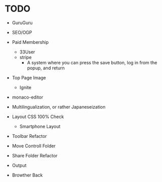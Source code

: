 # TODO
- GuruGuru
- SEO/OGP
- Paid Membership
  - 33User
  - stripe
	- A system where you can press the save button, log in from the popup, and return
- Top Page Image
  - Ignite

- monaco-editor
- Multilingualization, or rather Japaneseization
- Layout CSS 100% Check
  - Smartphone Layout
- Toolbar Refactor
- Move Controll Folder
- Share Folder Refactor
- Output
- Browther Back

